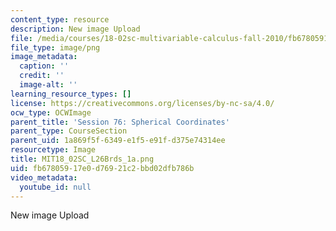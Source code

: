 ```yaml
---
content_type: resource
description: New image Upload
file: /media/courses/18-02sc-multivariable-calculus-fall-2010/fb67805917e0d76921c2bbd02dfb786b_MIT18_02SC_L26Brds_1a.png
file_type: image/png
image_metadata:
  caption: ''
  credit: ''
  image-alt: ''
learning_resource_types: []
license: https://creativecommons.org/licenses/by-nc-sa/4.0/
ocw_type: OCWImage
parent_title: 'Session 76: Spherical Coordinates'
parent_type: CourseSection
parent_uid: 1a869f5f-6349-e1f5-e91f-d375e74314ee
resourcetype: Image
title: MIT18_02SC_L26Brds_1a.png
uid: fb678059-17e0-d769-21c2-bbd02dfb786b
video_metadata:
  youtube_id: null
---
```

New image Upload